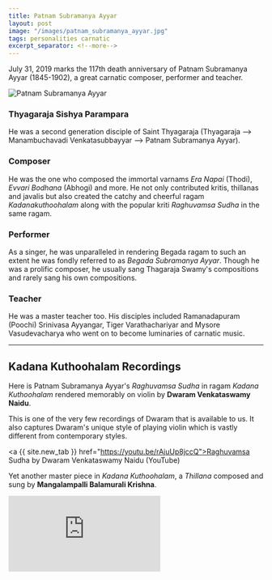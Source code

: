 ```yaml
---
title: Patnam Subramanya Ayyar
layout: post
image: "/images/patnam_subramanya_ayyar.jpg"
tags: personalities carnatic
excerpt_separator: <!--more-->
---
```


July 31, 2019 marks the 117th death anniversary of Patnam Subramanya Ayyar (1845-1902), a great carnatic composer, performer and teacher.

<script type="application/ld+json">
{
  "@context": "http://schema.org/",
  "@type": "ImageObject",
  "ContentUrl": "{{ page.image | absolute_url }}",
  "InLanguage": "English",
  "name": "Photograph of Patnam Subramanya Ayyar",
  "isFamilyFriendly": true,
  "description": "Rare picture of Patnam Subramanya Ayyar, scanned from Prof. Sambamurthy's book",
  "keywords": ["Carnatic Music", "Music Composer", "Singer", "Teacher", "Music History", "India", "South India", "Classical Musician"]
}
</script>
<img 
  class="img-fluid center-block"
  src="{{ page.image }}"
  alt="Patnam Subramanya Ayyar"
/>

<!--more-->

### Thyagaraja Sishya Parampara

He was a second generation disciple of Saint Thyagaraja (Thyagaraja --> Manambuchavadi Venkatasubbayyar --> Patnam Subramanya Ayyar).

### Composer

He was the one who composed the immortal varnams *Era Napai* (Thodi), *Evvari Bodhana* (Abhogi) and more. He not only contributed kritis, thillanas and javalis but also created the catchy and cheerful ragam *Kadanakuthoohalam* along with the popular kriti *Raghuvamsa Sudha* in the same ragam.

### Performer 

As a singer, he was unparalleled in rendering Begada ragam to such an extent he was fondly referred to as *Begada Subramanya Ayyar*. Though he was a prolific composer, he usually sang Thagaraja Swamy's compositions and rarely sang his own compositions.

### Teacher
He was a master teacher too. His disciples included Ramanadapuram (Poochi) Srinivasa Ayyangar, Tiger Varathachariyar and Mysore Vasudevacharya who went on to become luminaries of carnatic music.

<hr />

## Kadana Kuthoohalam Recordings

Here is Patnam Subramanya Ayyar's *Raghuvamsa Sudha* in ragam *Kadana Kuthoohalam* rendered memorably on violin by **Dwaram Venkataswamy Naidu**.

This is one of the very few recordings of Dwaram that is available to us. It also captures Dwaram's unique style of playing violin which is vastly different from contemporary styles.

<a {{ site.new_tab }} href="https://youtu.be/rAjuUp8jccQ">Raghuvamsa Sudha by Dwaram Venkataswamy Naidu</a> (YouTube)

Yet another master piece in *Kadana Kuthoohalam*, a *Thillana* composed and sung by **Mangalampalli Balamurali Krishna**.

<div class="embed-responsive embed-responsive-16by9 mb-3">
  <iframe class="embed-responsive-item" src="https://www.youtube-nocookie.com/embed/KlZAMRb45NE" frameborder="0" allow="accelerometer; autoplay; encrypted-media; gyroscope; picture-in-picture" allowfullscreen></iframe>
</div>


